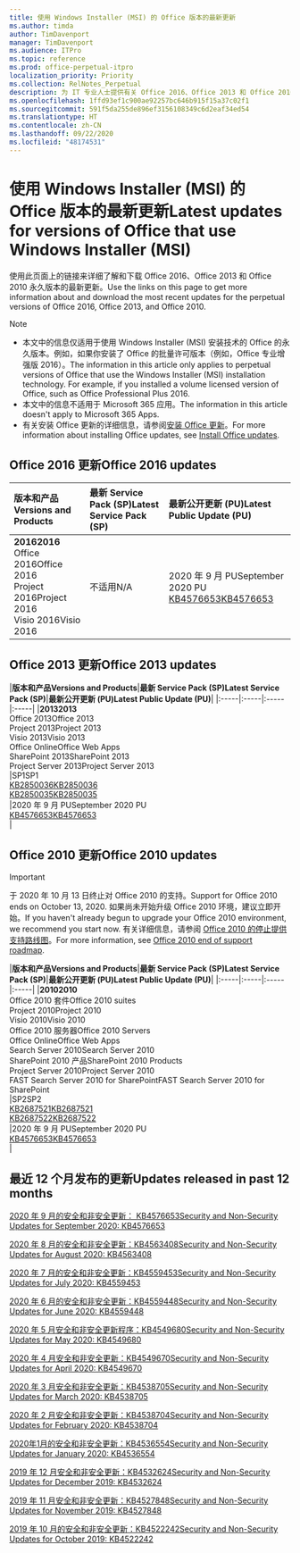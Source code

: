 ```yaml
---
title: 使用 Windows Installer (MSI) 的 Office 版本的最新更新
ms.author: timda
author: TimDavenport
manager: TimDavenport
ms.audience: ITPro
ms.topic: reference
ms.prod: office-perpetual-itpro
localization_priority: Priority
ms.collection: RelNotes_Perpetual
description: 为 IT 专业人士提供有关 Office 2016、Office 2013 和 Office 2010 永久版本的最新更新信息的链接
ms.openlocfilehash: 1ffd93ef1c900ae92257bc646b915f15a37c02f1
ms.sourcegitcommit: 591f5da255de896ef3156108349c6d2eaf34ed54
ms.translationtype: HT
ms.contentlocale: zh-CN
ms.lasthandoff: 09/22/2020
ms.locfileid: "48174531"
---
```

# <a name="latest-updates-for-versions-of-office-that-use-windows-installer-msi"></a><span data-ttu-id="e3880-103">使用 Windows Installer (MSI) 的 Office 版本的最新更新</span><span class="sxs-lookup"><span data-stu-id="e3880-103">Latest updates for versions of Office that use Windows Installer (MSI)</span></span>

<span data-ttu-id="e3880-104">使用此页面上的链接来详细了解和下载 Office 2016、Office 2013 和 Office 2010 永久版本的最新更新。</span><span class="sxs-lookup"><span data-stu-id="e3880-104">Use the links on this page to get more information about and download the most recent updates for the perpetual versions of Office 2016, Office 2013, and Office 2010.</span></span>
  
 
> [!NOTE]
> - <span data-ttu-id="e3880-p101">本文中的信息仅适用于使用 Windows Installer (MSI) 安装技术的 Office 的永久版本。例如，如果你安装了 Office 的批量许可版本（例如，Office 专业增强版 2016）。</span><span class="sxs-lookup"><span data-stu-id="e3880-p101">The information in this article only applies to perpetual versions of Office that use the Windows Installer (MSI) installation technology. For example, if you installed a volume licensed version of Office, such as Office Professional Plus 2016.</span></span>
> - <span data-ttu-id="e3880-107">本文中的信息不适用于 Microsoft 365 应用。</span><span class="sxs-lookup"><span data-stu-id="e3880-107">The information in this article doesn't apply to Microsoft 365 Apps.</span></span>
> - <span data-ttu-id="e3880-108">有关安装 Office 更新的详细信息，请参阅[安装 Office 更新](https://support.office.com/article/2ab296f3-7f03-43a2-8e50-46de917611c5)。</span><span class="sxs-lookup"><span data-stu-id="e3880-108">For more information about installing Office updates, see [Install Office updates](https://support.office.com/article/2ab296f3-7f03-43a2-8e50-46de917611c5).</span></span> 


## <a name="office-2016-updates"></a><span data-ttu-id="e3880-109">Office 2016 更新</span><span class="sxs-lookup"><span data-stu-id="e3880-109">Office 2016 updates</span></span>

|<span data-ttu-id="e3880-110">**版本和产品**</span><span class="sxs-lookup"><span data-stu-id="e3880-110">**Versions and Products**</span></span>|<span data-ttu-id="e3880-111">**最新 Service Pack (SP)**</span><span class="sxs-lookup"><span data-stu-id="e3880-111">**Latest Service Pack (SP)**</span></span>|<span data-ttu-id="e3880-112">**最新公开更新 (PU)**</span><span class="sxs-lookup"><span data-stu-id="e3880-112">**Latest Public Update (PU)**</span></span>|
|:-----|:-----|:-----|
|<span data-ttu-id="e3880-113">**2016**</span><span class="sxs-lookup"><span data-stu-id="e3880-113">**2016**</span></span> <br/> <span data-ttu-id="e3880-114">Office 2016</span><span class="sxs-lookup"><span data-stu-id="e3880-114">Office 2016</span></span>  <br/> <span data-ttu-id="e3880-115">Project 2016</span><span class="sxs-lookup"><span data-stu-id="e3880-115">Project 2016</span></span>  <br/> <span data-ttu-id="e3880-116">Visio 2016</span><span class="sxs-lookup"><span data-stu-id="e3880-116">Visio 2016</span></span>  <br/> |<span data-ttu-id="e3880-117">不适用</span><span class="sxs-lookup"><span data-stu-id="e3880-117">N/A</span></span>  <br/> |<span data-ttu-id="e3880-118">2020 年 9 月 PU</span><span class="sxs-lookup"><span data-stu-id="e3880-118">September 2020 PU</span></span>  <br/> [<span data-ttu-id="e3880-119">KB4576653</span><span class="sxs-lookup"><span data-stu-id="e3880-119">KB4576653</span></span>](https://support.microsoft.com/help/4576653) <br/> |
   
## <a name="office-2013-updates"></a><span data-ttu-id="e3880-120">Office 2013 更新</span><span class="sxs-lookup"><span data-stu-id="e3880-120">Office 2013 updates</span></span>

|<span data-ttu-id="e3880-121">**版本和产品**</span><span class="sxs-lookup"><span data-stu-id="e3880-121">**Versions and Products**</span></span>|<span data-ttu-id="e3880-122">**最新 Service Pack (SP)**</span><span class="sxs-lookup"><span data-stu-id="e3880-122">**Latest Service Pack (SP)**</span></span>|<span data-ttu-id="e3880-123">**最新公开更新 (PU)**</span><span class="sxs-lookup"><span data-stu-id="e3880-123">**Latest Public Update (PU)**</span></span>|
|:-----|:-----|:-----|:-----|
|<span data-ttu-id="e3880-124">**2013**</span><span class="sxs-lookup"><span data-stu-id="e3880-124">**2013**</span></span> <br/> <span data-ttu-id="e3880-125">Office 2013</span><span class="sxs-lookup"><span data-stu-id="e3880-125">Office 2013</span></span>  <br/> <span data-ttu-id="e3880-126">Project 2013</span><span class="sxs-lookup"><span data-stu-id="e3880-126">Project 2013</span></span>  <br/> <span data-ttu-id="e3880-127">Visio 2013</span><span class="sxs-lookup"><span data-stu-id="e3880-127">Visio 2013</span></span>  <br/> <span data-ttu-id="e3880-128">Office Online</span><span class="sxs-lookup"><span data-stu-id="e3880-128">Office Web Apps</span></span>  <br/> <span data-ttu-id="e3880-129">SharePoint 2013</span><span class="sxs-lookup"><span data-stu-id="e3880-129">SharePoint 2013</span></span>  <br/> <span data-ttu-id="e3880-130">Project Server 2013</span><span class="sxs-lookup"><span data-stu-id="e3880-130">Project Server 2013</span></span>  <br/> |<span data-ttu-id="e3880-131">SP1</span><span class="sxs-lookup"><span data-stu-id="e3880-131">SP1</span></span> <br/> [<span data-ttu-id="e3880-132">KB2850036</span><span class="sxs-lookup"><span data-stu-id="e3880-132">KB2850036</span></span>](https://support.microsoft.com/kb/2850036) <br/>[<span data-ttu-id="e3880-133">KB2850035</span><span class="sxs-lookup"><span data-stu-id="e3880-133">KB2850035</span></span>](https://support.microsoft.com/kb/2850035) <br/> |<span data-ttu-id="e3880-134">2020 年 9 月 PU</span><span class="sxs-lookup"><span data-stu-id="e3880-134">September 2020 PU</span></span>  <br/> [<span data-ttu-id="e3880-135">KB4576653</span><span class="sxs-lookup"><span data-stu-id="e3880-135">KB4576653</span></span>](https://support.microsoft.com/help/4576653) <br/> |
   
## <a name="office-2010-updates"></a><span data-ttu-id="e3880-136">Office 2010 更新</span><span class="sxs-lookup"><span data-stu-id="e3880-136">Office 2010 updates</span></span>
> [!IMPORTANT]
> <span data-ttu-id="e3880-137">于 2020 年 10 月 13 日终止对 Office 2010 的支持。</span><span class="sxs-lookup"><span data-stu-id="e3880-137">Support for Office 2010 ends on October 13, 2020.</span></span> <span data-ttu-id="e3880-138">如果尚未开始升级 Office 2010 环境，建议立即开始。</span><span class="sxs-lookup"><span data-stu-id="e3880-138">If you haven't already begun to upgrade your Office 2010 environment, we recommend you start now.</span></span> <span data-ttu-id="e3880-139">有关详细信息，请参阅 [Office 2010 的停止提供支持路线图](https://docs.microsoft.com/DeployOffice/office-2010-end-support-roadmap)。</span><span class="sxs-lookup"><span data-stu-id="e3880-139">For more information, see [Office 2010 end of support roadmap](https://docs.microsoft.com/DeployOffice/office-2010-end-support-roadmap).</span></span> 

|<span data-ttu-id="e3880-140">**版本和产品**</span><span class="sxs-lookup"><span data-stu-id="e3880-140">**Versions and Products**</span></span>|<span data-ttu-id="e3880-141">**最新 Service Pack (SP)**</span><span class="sxs-lookup"><span data-stu-id="e3880-141">**Latest Service Pack (SP)**</span></span>|<span data-ttu-id="e3880-142">**最新公开更新 (PU)**</span><span class="sxs-lookup"><span data-stu-id="e3880-142">**Latest Public Update (PU)**</span></span>|
|:-----|:-----|:-----|:-----|
|<span data-ttu-id="e3880-143">**2010**</span><span class="sxs-lookup"><span data-stu-id="e3880-143">**2010**</span></span> <br/> <span data-ttu-id="e3880-144">Office 2010 套件</span><span class="sxs-lookup"><span data-stu-id="e3880-144">Office 2010 suites</span></span>  <br/> <span data-ttu-id="e3880-145">Project 2010</span><span class="sxs-lookup"><span data-stu-id="e3880-145">Project 2010</span></span>  <br/> <span data-ttu-id="e3880-146">Visio 2010</span><span class="sxs-lookup"><span data-stu-id="e3880-146">Visio 2010</span></span>  <br/> <span data-ttu-id="e3880-147">Office 2010 服务器</span><span class="sxs-lookup"><span data-stu-id="e3880-147">Office 2010 Servers</span></span>  <br/> <span data-ttu-id="e3880-148">Office Online</span><span class="sxs-lookup"><span data-stu-id="e3880-148">Office Web Apps</span></span>  <br/> <span data-ttu-id="e3880-149">Search Server 2010</span><span class="sxs-lookup"><span data-stu-id="e3880-149">Search Server 2010</span></span>  <br/> <span data-ttu-id="e3880-150">SharePoint 2010 产品</span><span class="sxs-lookup"><span data-stu-id="e3880-150">SharePoint 2010 Products</span></span>  <br/> <span data-ttu-id="e3880-151">Project Server 2010</span><span class="sxs-lookup"><span data-stu-id="e3880-151">Project Server 2010</span></span>  <br/> <span data-ttu-id="e3880-152">FAST Search Server 2010 for SharePoint</span><span class="sxs-lookup"><span data-stu-id="e3880-152">FAST Search Server 2010 for SharePoint</span></span>  <br/> |<span data-ttu-id="e3880-153">SP2</span><span class="sxs-lookup"><span data-stu-id="e3880-153">SP2</span></span> <br/>[<span data-ttu-id="e3880-154">KB2687521</span><span class="sxs-lookup"><span data-stu-id="e3880-154">KB2687521</span></span>](https://support.microsoft.com/kb/2687521) <br/> [<span data-ttu-id="e3880-155">KB2687522</span><span class="sxs-lookup"><span data-stu-id="e3880-155">KB2687522</span></span>](https://support.microsoft.com/kb/2687522) <br/> |<span data-ttu-id="e3880-156">2020 年 9 月 PU</span><span class="sxs-lookup"><span data-stu-id="e3880-156">September 2020 PU</span></span>  <br/> [<span data-ttu-id="e3880-157">KB4576653</span><span class="sxs-lookup"><span data-stu-id="e3880-157">KB4576653</span></span>](https://support.microsoft.com/help/4576653) <br/>|
   

   
## <a name="updates-released-in-past-12-months"></a><span data-ttu-id="e3880-158">最近 12 个月发布的更新</span><span class="sxs-lookup"><span data-stu-id="e3880-158">Updates released in past 12 months</span></span>
[<span data-ttu-id="e3880-159">2020 年 9 月的安全和非安全更新： KB4576653</span><span class="sxs-lookup"><span data-stu-id="e3880-159">Security and Non-Security Updates for September 2020: KB4576653</span></span>](https://support.microsoft.com/help/4576653)

[<span data-ttu-id="e3880-160">2020 年 8 月的安全和非安全更新：KB4563408</span><span class="sxs-lookup"><span data-stu-id="e3880-160">Security and Non-Security Updates for August 2020: KB4563408</span></span>](https://support.microsoft.com/help/4563408)

[<span data-ttu-id="e3880-161">2020 年 7 月的安全和非安全更新：KB4559453</span><span class="sxs-lookup"><span data-stu-id="e3880-161">Security and Non-Security Updates for July 2020: KB4559453</span></span>](https://support.microsoft.com/help/4559453)

[<span data-ttu-id="e3880-162">2020 年 6 月的安全和非安全更新：KB4559448</span><span class="sxs-lookup"><span data-stu-id="e3880-162">Security and Non-Security Updates for June 2020: KB4559448</span></span>](https://support.microsoft.com/help/4559448)

[<span data-ttu-id="e3880-163">2020 年 5 月安全和非安全更新程序：KB4549680</span><span class="sxs-lookup"><span data-stu-id="e3880-163">Security and Non-Security Updates for May 2020: KB4549680</span></span>](https://support.microsoft.com/help/4549680)

[<span data-ttu-id="e3880-164">2020 年 4 月安全和非安全更新：KB4549670</span><span class="sxs-lookup"><span data-stu-id="e3880-164">Security and Non-Security Updates for April 2020: KB4549670</span></span>](https://support.microsoft.com/help/4549670)

[<span data-ttu-id="e3880-165">2020 年 3 月安全和非安全更新：KB4538705</span><span class="sxs-lookup"><span data-stu-id="e3880-165">Security and Non-Security Updates for March 2020: KB4538705</span></span>](https://support.microsoft.com/help/4538705)

[<span data-ttu-id="e3880-166">2020 年 2 月安全和非安全更新：KB4538704</span><span class="sxs-lookup"><span data-stu-id="e3880-166">Security and Non-Security Updates for February 2020: KB4538704</span></span>](https://support.microsoft.com/help/4538704)

[<span data-ttu-id="e3880-167">2020年1月的安全和非安全更新：KB4536554</span><span class="sxs-lookup"><span data-stu-id="e3880-167">Security and Non-Security Updates for January 2020: KB4536554</span></span>](https://support.microsoft.com/help/4536554)

[<span data-ttu-id="e3880-168">2019 年 12 月安全和非安全更新：KB4532624</span><span class="sxs-lookup"><span data-stu-id="e3880-168">Security and Non-Security Updates for December 2019: KB4532624</span></span>](https://support.microsoft.com/help/4532624)

[<span data-ttu-id="e3880-169">2019 年 11 月安全和非安全更新：KB4527848</span><span class="sxs-lookup"><span data-stu-id="e3880-169">Security and Non-Security Updates for November 2019: KB4527848</span></span>](https://support.microsoft.com/help/4527848)

[<span data-ttu-id="e3880-170">2019 年 10 月的安全和非安全更新：KB4522242</span><span class="sxs-lookup"><span data-stu-id="e3880-170">Security and Non-Security Updates for October 2019: KB4522242</span></span>](https://support.microsoft.com/help/4522242)





</br>